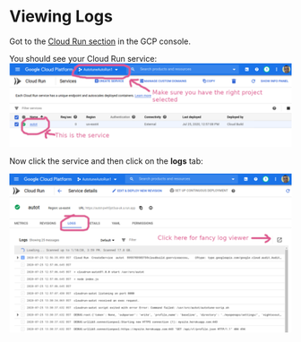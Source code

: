 # Viewing Logs

Got to the [Cloud Run section](https://console.cloud.google.com/run) in the GCP console.

You should see your Cloud Run service:
 ![Cloud run Service](Cloud-run-see-service.png)
 
 Now click the service and then click on the **logs** tab:
 
 ![Logs](logs.png)
 
 